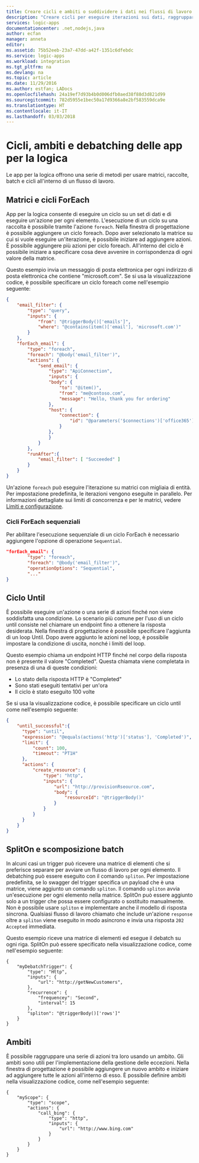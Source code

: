```yaml
---
title: Creare cicli e ambiti o suddividere i dati nei flussi di lavoro - App per la logica di Azure | Documenti di Microsoft
description: "Creare cicli per eseguire iterazioni sui dati, raggruppare le azioni in ambiti o suddividere i dati per avviare più flussi di lavoro logica nelle app per la logica di Azure."
services: logic-apps
documentationcenter: .net,nodejs,java
author: ecfan
manager: anneta
editor: 
ms.assetid: 75b52eeb-23a7-47dd-a42f-1351c6dfebdc
ms.service: logic-apps
ms.workload: integration
ms.tgt_pltfrm: na
ms.devlang: na
ms.topic: article
ms.date: 11/29/2016
ms.author: estfan; LADocs
ms.openlocfilehash: 24a19ef7d93b4b0d006dfb0aed38f88d3d821d99
ms.sourcegitcommit: 782d5955e1bec50a17d9366a8e2bf583559dca9e
ms.translationtype: HT
ms.contentlocale: it-IT
ms.lasthandoff: 03/03/2018
---
```

# <a name="logic-apps-loops-scopes-and-debatching"></a>Cicli, ambiti e debatching delle app per la logica
  
Le app per la logica offrono una serie di metodi per usare matrici, raccolte, batch e cicli all'interno di un flusso di lavoro.
  
## <a name="foreach-loop-and-arrays"></a>Matrici e cicli ForEach
  
App per la logica consente di eseguire un ciclo su un set di dati e di eseguire un'azione per ogni elemento.  L'esecuzione di un ciclo su una raccolta è possibile tramite l'azione `foreach`.  Nella finestra di progettazione è possibile aggiungere un ciclo foreach.  Dopo aver selezionato la matrice su cui si vuole eseguire un'iterazione, è possibile iniziare ad aggiungere azioni.  È possibile aggiungere più azioni per ciclo foreach.  All'interno del ciclo è possibile iniziare a specificare cosa deve avvenire in corrispondenza di ogni valore della matrice.

  Questo esempio invia un messaggio di posta elettronica per ogni indirizzo di posta elettronica che contiene "microsoft.com". Se si usa la visualizzazione codice, è possibile specificare un ciclo foreach come nell'esempio seguente:

``` json
{
    "email_filter": {
        "type": "query",
        "inputs": {
            "from": "@triggerBody()['emails']",
            "where": "@contains(item()['email'], 'microsoft.com')"
        }
    },
    "forEach_email": {
        "type": "foreach",
        "foreach": "@body('email_filter')",
        "actions": {
            "send_email": {
                "type": "ApiConnection",
                "inputs": {
                "body": {
                    "to": "@item()",
                    "from": "me@contoso.com",
                    "message": "Hello, thank you for ordering"
                },
                "host": {
                    "connection": {
                        "id": "@parameters('$connections')['office365']['connection']['id']"
                    }
                },
                }
            }
        },
        "runAfter":{
            "email_filter": [ "Succeeded" ]
        }
    }
}
```
  
  Un'azione `foreach` può eseguire l'iterazione su matrici con migliaia di entità.  Per impostazione predefinita, le iterazioni vengono eseguite in parallelo.  Per informazioni dettagliate sui limiti di concorrenza e per le matrici, vedere [Limiti e configurazione](logic-apps-limits-and-config.md).

### <a name="sequential-foreach-loops"></a>Cicli ForEach sequenziali

Per abilitare l'esecuzione sequenziale di un ciclo ForEach è necessario aggiungere l'opzione di operazione `Sequential`.

``` json
"forEach_email": {
        "type": "foreach",
        "foreach": "@body('email_filter')",
        "operationOptions": "Sequential",
        "..."
}
```
  
## <a name="until-loop"></a>Ciclo Until
  
  È possibile eseguire un'azione o una serie di azioni finché non viene soddisfatta una condizione.  Lo scenario più comune per l'uso di un ciclo until consiste nel chiamare un endpoint fino a ottenere la risposta desiderata.  Nella finestra di progettazione è possibile specificare l'aggiunta di un loop Until.  Dopo avere aggiunto le azioni nel loop, è possibile impostare la condizione di uscita, nonché i limiti del loop.
  
  Questo esempio chiama un endpoint HTTP finché nel corpo della risposta non è presente il valore "Completed".  Questa chiamata viene completata in presenza di una di queste condizioni: 
  
  * Lo stato della risposta HTTP è "Completed"
  * Sono stati eseguiti tentativi per un'ora
  * Il ciclo è stato eseguito 100 volte
  
  Se si usa la visualizzazione codice, è possibile specificare un ciclo until come nell'esempio seguente:
  
  ``` json
  {
      "until_successful":{
        "type": "until",
        "expression": "@equals(actions('http')['status'], 'Completed')",
        "limit": {
            "count": 100,
            "timeout": "PT1H"
        },
        "actions": {
            "create_resource": {
                "type": "http",
                "inputs": {
                    "url": "http://provisionRseource.com",
                    "body": {
                        "resourceId": "@triggerBody()"
                    }
                }
            }
        }
      }
  }
  ```
  
## <a name="spliton-and-debatching"></a>SplitOn e scomposizione batch

In alcuni casi un trigger può ricevere una matrice di elementi che si preferisce separare per avviare un flusso di lavoro per ogni elemento.  Il debatching può essere eseguito con il comando `spliton`.  Per impostazione predefinita, se lo swagger del trigger specifica un payload che è una matrice, viene aggiunto un comando `spliton`. Il comando `spliton` avvia un'esecuzione per ogni elemento nella matrice.  SplitOn può essere aggiunto solo a un trigger che possa essere configurato o sostituito manualmente. Non è possibile usare `spliton` e implementare anche il modello di risposta sincrona.  Qualsiasi flusso di lavoro chiamato che include un'azione `response` oltre a `spliton` viene eseguito in modo asincrono e invia una risposta `202 Accepted` immediata.  

  Questo esempio riceve una matrice di elementi ed esegue il debatch su ogni riga. SplitOn può essere specificato nella visualizzazione codice, come nell'esempio seguente:

```
{
    "myDebatchTrigger": {
        "type": "Http",
        "inputs": {
            "url": "http://getNewCustomers",
        },
        "recurrence": {
            "frequencey": "Second",
            "interval": 15
        },
        "spliton": "@triggerBody()['rows']"
    }
}
```

## <a name="scopes"></a>Ambiti

È possibile raggruppare una serie di azioni tra loro usando un ambito.  Gli ambiti sono utili per l'implementazione della gestione delle eccezioni.  Nella finestra di progettazione è possibile aggiungere un nuovo ambito e iniziare ad aggiungere tutte le azioni all'interno di esso.  È possibile definire ambiti nella visualizzazione codice, come nell'esempio seguente:


```
{
    "myScope": {
        "type": "scope",
        "actions": {
            "call_bing": {
                "type": "http",
                "inputs": {
                    "url": "http://www.bing.com"
                }
            }
        }
    }
}
```
